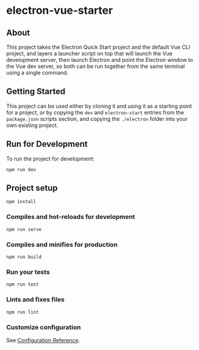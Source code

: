# electron-vue-starter

## About

This project takes the Electron Quick Start project and the default Vue CLI project, and layers
a launcher script on top that will launch the Vue development server, then launch Electron
and point the Electron window to the Vue dev server, so both can be run together from the
same terminal using a single command.

## Getting Started

This project can be used either by cloning it and using it as a starting point for a project,
or by copying the `dev` and `electron-start` entries from the `package.json` scripts section, and copying the `./electron` folder into your own existing project.

## Run for Development

To run the project for development:
```
npm run dev
```

## Project setup
```
npm install
```

### Compiles and hot-reloads for development
```
npm run serve
```

### Compiles and minifies for production
```
npm run build
```

### Run your tests
```
npm run test
```

### Lints and fixes files
```
npm run lint
```

### Customize configuration
See [Configuration Reference](https://cli.vuejs.org/config/).
